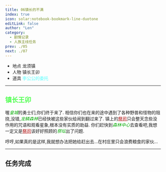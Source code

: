 ```yaml
---
title: 06镇长的不满
index: true
icon: solar:notebook-bookmark-line-duotone
editLink: false
author: "Len"
category:
  - 剧情记录
  - 人族主线任务
prev: ./05
next: ./07
---
```


- 地点 龙须镇
- 人物 镇长王卯
- 道具 <span style="color: #55FFFF;">李公公的委托</span>

------

## <span style="color:#55FF55;font-weight:bold;">镇长王卯</span>

喔<span style="color: #00AA00;"><span style="font-style: italic;">皇城</span></span>的勇士们,你们终于来了.
相信你们也在来的途中遇到了各种野兽和怪物的阻挠,没错,<span style="color: #00AA00;"><span style="font-style: italic;">龙鳞森林</span></span>已经快被这些家伙给闹到翻过来了.
镇上的<span style="color: #AA0000;"><span style="text-decoration: underline;">祭司</span></span>只会整天念些没作用的咒语和观看星象,根本没有实质的助益.
你们赶快到<span style="color: #00AA00;"><span style="font-style: italic;">森林中心</span></span>去查看吧,我想一定又是<span style="color: #AA0000;"><span style="text-decoration: underline;">祭司</span></span>该好好照顾的<span style="color: #00AA00;"><span style="font-style: italic;">祭坛</span></span>出了问题.



哼哼,如果真的是这样,我就想办法把她给赶出去…在村庄里只会浪费粮食的家伙…

------

## 任务完成

